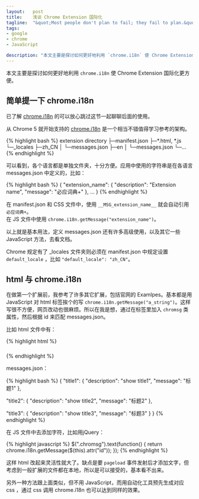 ```yaml
--- 
layout:   post
title:    浅谈 Chrome Extension 国际化
tagline:  "&quot;Most people don't plan to fail; they fail to plan.&quot; - John L. Beckley"
tags: 
- google
- chrome
- JavaScript

description: "本文主要是探讨如何更好地利用 `chrome.i18n` 使 Chrome Extension 国际化更方便。"
---
```


本文主要是探讨如何更好地利用 `chrome.i18n` 使 Chrome Extension 国际化更方便。

简单提一下 chrome.i18n
----------------------

已了解 [chrome.i18n](https://developer.chrome.com/extensions/i18n) 的可以放心跳过这节一起聊聊后面的使用。

从 Chrome 5 就开始支持的 [chrome.i18n](https://developer.chrome.com/extensions/i18n) 是一个相当不错值得学习参考的架构。

{% highlight bash %}
extension directory
├─manifest.json
├─*.html, *.js
└─_locales
   ├─zh_CN
   │  └─messages.json
   ├─en
   │  └─messages.json
   └─...
{% endhighlight %}

可以看到，各个语言都是单独文件夹，十分方便。应用中使用的字符串是在各语言 messages.json 中定义的，比如：

{% highlight bash %}
{
   "extension_name": {
      "description": "Extension name",
      "message": "必应词典+"
   },
   ...
}
{% endhighlight %}

在 manifest.json 和 CSS 文件中，使用 `__MSG_extension_name__` 就会自动引用 `必应词典+`。  
在 JS 文件中使用 `chrome.i18n.getMessage("extension_name")`。

以上就是基本用法，定义 messages.json 还有许多高级使用，以及其它一些 JavaScript 方法，去看文档。

Chrome 规定有了 _locales 文件夹则必须在 manifest.json 中规定设置 `default_locale` ，比如 `"default_locale": "zh_CN"`。

html 与 chrome.i18n
-------------------

在做第一个扩展前，我参考了许多其它扩展，包括官网的 Examlpes。基本都是用 JavaScript 对 html 标签挨个的写 `chrome.i18n.getMessage("a_string")`。这样写很不方便，网页改动也很麻烦。所以在我是想，通过在标签里加入 `chromsg` 类属性，然后根据 id 来匹配 messages.json。

比如 html 文件中有：

{% highlight html %}
<h3 class="chromsg" id="title1"></h3>
<h3 class="chromsg" id="title2"></h3>
<h3 class="chromsg" id="title3"></h3>
{% endhighlight %}

messages.json：

{% highlight bash %}
{
   "title1": {
      "description": "show title1",
      "message": "标题1"
   },

   "title2": {
      "description": "show title2",
      "message": "标题2"
   },

   "title3": {
      "description": "show title3",
      "message": "标题3"
   }
}
{% endhighlight %}

在 JS 文件中去添加字符，比如用jQuery：

{% highlight javascript %}
$(".chromsg").text(function() {
    return chrome.i18n.getMessage($(this).attr("id"));
});
{% endhighlight %}

这样 html 改起来灵活性就大了。缺点是要 `pageload` 事件发射后才添加文字，但考虑到一般扩展的文件都在本地，所以是可以接受的，基本看不出来。

另外一种方法跟上面类似，但不用 JavaScript，而用自动化工具预先生成对应 css ，通过 css 调用 chrome.i18n 也可以达到同样的效果。
